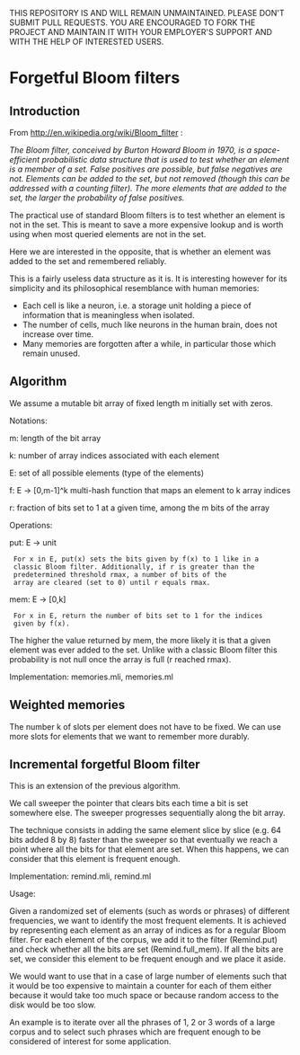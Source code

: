 THIS REPOSITORY IS AND WILL REMAIN UNMAINTAINED. PLEASE DON'T SUBMIT
PULL REQUESTS. YOU ARE ENCOURAGED TO FORK THE PROJECT AND MAINTAIN IT
WITH YOUR EMPLOYER'S SUPPORT AND WITH THE HELP OF INTERESTED USERS.

# Forgetful Bloom filters

## Introduction

From http://en.wikipedia.org/wiki/Bloom_filter :

*The Bloom filter, conceived by Burton Howard Bloom in 1970, is a
space-efficient probabilistic data structure that is used to test
whether an element is a member of a set. False positives are possible,
but false negatives are not. Elements can be added to the set, but not
removed (though this can be addressed with a counting filter). The
more elements that are added to the set, the larger the probability of
false positives.*

The practical use of standard Bloom filters is to test whether an
element is not in the set. This is meant to save a more expensive
lookup and is worth using when most queried elements are not in the
set.

Here we are interested in the opposite, that is whether an element was
added to the set and remembered reliably.

This is a fairly useless data structure as it is.
It is interesting however for its simplicity and its philosophical
resemblance with human memories:

* Each cell is like a neuron, i.e. a storage unit holding a piece of
  information that is meaningless when isolated.
* The number of cells, much like neurons in the human brain, does not
  increase over time.
* Many memories are forgotten after a while, in particular those which
  remain unused.


## Algorithm

We assume a mutable bit array of fixed length m initially set with zeros.

Notations:

m: length of the bit array

k: number of array indices associated with each element

E: set of all possible elements (type of the elements)

f: E -> [0,m-1]^k
   multi-hash function that maps an element to k array indices

r: fraction of bits set to 1 at a given time, among the m bits of the array

Operations:

put: E -> unit

     For x in E, put(x) sets the bits given by f(x) to 1 like in a
     classic Bloom filter. Additionally, if r is greater than the
     predetermined threshold rmax, a number of bits of the
     array are cleared (set to 0) until r equals rmax.

mem: E -> [0,k]

     For x in E, return the number of bits set to 1 for the indices
     given by f(x).

The higher the value returned by mem, the more likely it is that a
given element was ever added to the set. Unlike with a classic Bloom
filter this probability is not null once the array is full (r reached
rmax).

Implementation: memories.mli, memories.ml

## Weighted memories

The number k of slots per element does not have to be fixed. We can
use more slots for elements that we want to remember more durably.


## Incremental forgetful Bloom filter

This is an extension of the previous algorithm.

We call sweeper the pointer that clears bits each time a bit is set somewhere
else. The sweeper progresses sequentially along the bit array.

The technique consists in adding the same element slice by slice
(e.g. 64 bits added 8 by 8) faster than the sweeper so that
eventually we reach a point where all the bits for that element are
set. When this happens, we can consider that this element is frequent
enough.

Implementation: remind.mli, remind.ml

Usage:

Given a randomized set of elements (such as words or phrases) of
different frequencies, we want to identify the most frequent
elements. It is achieved by representing each element as an array of
indices as for a regular Bloom filter. For each element of the corpus,
we add it to the filter (Remind.put) and check whether all the bits
are set (Remind.full_mem). If all the bits are set, we consider this
element to be frequent enough and we place it aside.

We would want to use that in a case of large number of elements such that
it would be too expensive to maintain a counter for each of them
either because it would take too much space or because random access
to the disk would be too slow.

An example is to iterate over all the phrases of 1, 2 or 3 words of a
large corpus and to select such phrases which are frequent enough to
be considered of interest for some application.

